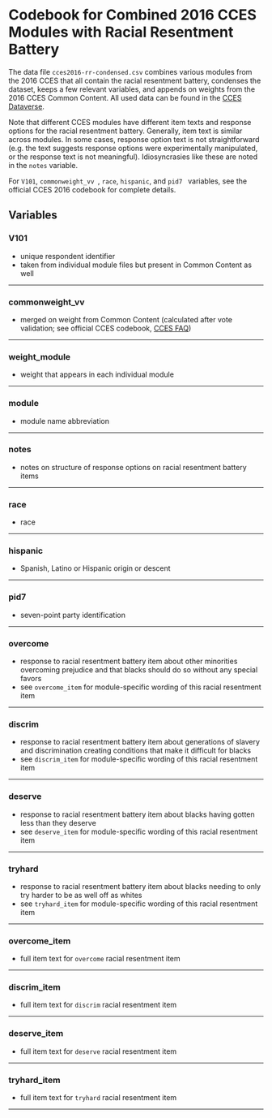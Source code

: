 # Codebook for Combined 2016 CCES Modules with Racial Resentment Battery

The data file `cces2016-rr-condensed.csv` combines various modules from the 2016 CCES that all contain the racial resentment battery, condenses the dataset, keeps a few relevant variables, and appends on weights from the 2016 CCES Common Content. All used data can be found in the [CCES Dataverse](https://dataverse.harvard.edu/dataverse/cces). 

Note that different CCES modules have different item texts and response options for the racial resentment battery. Generally, item text is similar across modules. In some cases, response option text is not straightforward (e.g. the text suggests response options were experimentally manipulated, or the response text is not meaningful). Idiosyncrasies like these are noted in the `notes` variable.

For `V101`, `commonweight_vv `, `race`, `hispanic`, and `pid7 ` variables, see the official CCES 2016 codebook for complete details.
 
## Variables

### V101
- unique respondent identifier 	
- taken from individual module files but present in Common Content as well

------------------

### commonweight_vv 
- merged on weight from Common Content (calculated after vote validation; see official CCES codebook, [CCES FAQ](https://cces.gov.harvard.edu/frequently-asked-questions))

-----------------

### weight_module
- weight that appears in each individual module

------------------

### module 
- module name abbreviation

-----------------

### notes
- notes on structure of response options on racial resentment battery items

------------------

### race 
- race

-----------------

### hispanic
- Spanish, Latino or Hispanic origin or descent

------------------

### pid7 
- seven-point party identification

-----------------

### overcome
- response to racial resentment battery item about other minorities overcoming prejudice and that blacks should do so without any special favors
- see `overcome_item` for module-specific wording of this racial resentment item

------------------

### discrim 
- response to racial resentment battery item about generations of slavery and discrimination creating conditions that make it difficult for blacks
- see `discrim_item` for module-specific wording of this racial resentment item

-----------------

### deserve
- response to racial resentment battery item about blacks having gotten less than they deserve
- see `deserve_item` for module-specific wording of this racial resentment item

------------------

### tryhard 
- response to racial resentment battery item about blacks needing to only try harder to be as well off as whites
- see `tryhard_item` for module-specific wording of this racial resentment item

-----------------

### overcome_item
- full item text for `overcome` racial resentment item	

------------------

### discrim_item 
- full item text for `discrim` racial resentment item

-----------------

### deserve_item
- full item text for `deserve` racial resentment item

------------------

### tryhard_item 
- full item text for `tryhard` racial resentment item

-----------------